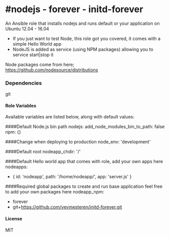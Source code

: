 #nodejs - forever - initd-forever
================================

An Ansible role that installs nodejs and runs default or your application on Ubuntu 12.04 - 16.04

- If you just want to test Node, this role got you covered, it comes with a simple Hello World app
- NodeJS is added as service (using NPM packages) allowing you to service start|stop it

Node packages come from here; https://github.com/nodesource/distributions

### Dependencies
git 

#### Role Variables

Available variables are listed below, along with default values:

####Default Node.js bin path
nodejs:
  add_node_modules_bin_to_path: false
  npm: {}

####Change when deploying to production
node_env: 'development'

####Default root
nodeapp_chdir: '/'

####Default Hello world app that comes with role, add your own apps here
nodeapps:
  - { id: 'nodeapp', path: '/home/nodeapp/', app: 'server.js' }

####Required global packages to create and run base application feel free to add your own packages here
nodeapp_npm:
  - forever
  - git+https://github.com/vevmesteren/initd-forever.git


#### License

MIT
